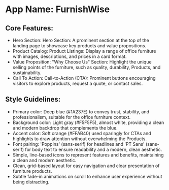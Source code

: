 # **App Name**: FurnishWise

## Core Features:

- Hero Section: Hero Section: A prominent section at the top of the landing page to showcase key products and value propositions.
- Product Catalog: Product Listings: Display a range of office furniture with images, descriptions, and prices in a card format.
- Value Proposition: "Why Choose Us" Section: Highlight the unique selling points of the furniture, such as quality, durability, Products, and sustainability.
- Call To Action: Call-to-Action (CTA): Prominent buttons encouraging visitors to explore products, request a quote, or contact sales.

## Style Guidelines:

- Primary color: Deep blue (#1A237E) to convey trust, stability, and professionalism, suitable for the office furniture context.
- Background color: Light gray (#F5F5F5), almost white, providing a clean and modern backdrop that complements the blue.
- Accent color: Soft orange (#FFAB40) used sparingly for CTAs and highlights to draw attention without overwhelming the Products.
- Font pairing: 'Poppins' (sans-serif) for headlines and 'PT Sans' (sans-serif) for body text to ensure readability and a modern, clean aesthetic.
- Simple, line-based icons to represent features and benefits, maintaining a clean and modern aesthetic.
- Clean, grid-based layout for easy navigation and clear presentation of furniture products.
- Subtle fade-in animations on scroll to enhance user experience without being distracting.